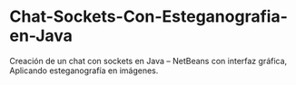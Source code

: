 # Chat-Sockets-Con-Esteganografia-en-Java
Creación de un chat con sockets en Java – NetBeans con interfaz gráfica, Aplicando esteganografía en  imágenes.
